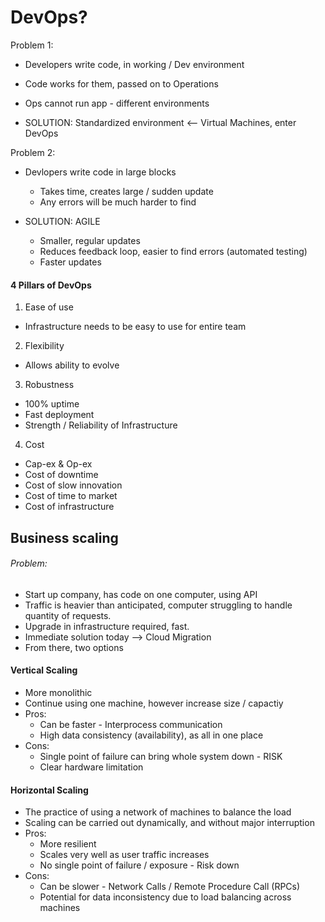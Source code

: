 # DevOps?

Problem 1:
- Developers write code, in working / Dev environment
- Code works for them, passed on to Operations
- Ops cannot run app - different environments

- SOLUTION: Standardized environment <-- Virtual Machines, enter DevOps

Problem 2:
- Devlopers write code in large blocks
  - Takes time, creates large / sudden update
  - Any errors will be much harder to find

- SOLUTION: AGILE
  - Smaller, regular updates
  - Reduces feedback loop, easier to find errors (automated testing)
  - Faster updates



#### 4 Pillars of DevOps

1) Ease of use
  - Infrastructure needs to be easy to use for entire team

2) Flexibility
  - Allows ability to evolve

3) Robustness
  - 100% uptime
  - Fast deployment
  - Strength / Reliability of Infrastructure

4) Cost
  - Cap-ex & Op-ex
  - Cost of downtime
  - Cost of slow innovation
  - Cost of time to market
  - Cost of infrastructure

## Business scaling

###### Problem:

- Start up company, has code on one computer, using API
- Traffic is heavier than anticipated, computer struggling to handle quantity of requests.
- Upgrade in infrastructure required, fast.
- Immediate solution today --> Cloud Migration
- From there, two options

#### Vertical Scaling

- More monolithic
- Continue using one machine, however increase size / capactiy
- Pros:
  - Can be faster - Interprocess communication
  - High data consistency (availability), as all in one place
- Cons:
  - Single point of failure can bring whole system down - RISK
  - Clear hardware limitation

#### Horizontal Scaling

- The practice of using a network of machines to balance the load
- Scaling can be carried out dynamically, and without major interruption
- Pros:
  - More resilient
  - Scales very well as user traffic increases
  - No single point of failure / exposure - Risk down
- Cons:
  - Can be slower - Network Calls / Remote Procedure Call (RPCs)
  - Potential for data inconsistency due to load balancing across machines